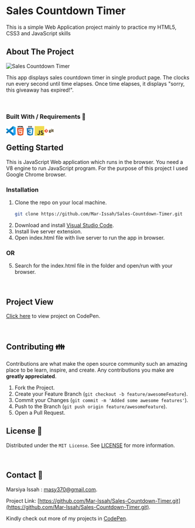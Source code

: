 # Sales Countdown Timer

This is a simple Web Application project mainly to practice my HTML5, CSS3 and JavaScript skills

## About The Project

![Sales Countdown Timer](https://res.cloudinary.com/dytnpjxrd/image/upload/v1617237028/My%20Website%20Projects/sales_countdown_timer_jkgdxj.png)

This app displays sales countdown timer in single product page. The clocks run every second until time elapses. Once time elapses, it displays "sorry, this giveaway has expired!".

<br>

### Built With / Requirements :construction_worker:

<img align="left" alt="Visual Studio Code" width="26px" src="https://raw.githubusercontent.com/github/explore/80688e429a7d4ef2fca1e82350fe8e3517d3494d/topics/visual-studio-code/visual-studio-code.png" />
<img align="left" alt="HTML5" width="26px" src="https://raw.githubusercontent.com/github/explore/80688e429a7d4ef2fca1e82350fe8e3517d3494d/topics/html/html.png" />
<img align="left" alt="CSS3" width="26px" src="https://raw.githubusercontent.com/github/explore/80688e429a7d4ef2fca1e82350fe8e3517d3494d/topics/css/css.png" />
<img align="left" alt="JavaScript" width="26px" src="https://raw.githubusercontent.com/github/explore/80688e429a7d4ef2fca1e82350fe8e3517d3494d/topics/javascript/javascript.png" />
<img align="left" alt="Git" width="26px" src="https://raw.githubusercontent.com/github/explore/80688e429a7d4ef2fca1e82350fe8e3517d3494d/topics/git/git.png" />

<br>

<!-- GETTING STARTED -->


## Getting Started

This is JavaScript Web application which runs in the browser. You need a V8 engine to run JavaScript program. For the purpose of this project I used Google Chrome browser.

### Installation

1. Clone the repo on your local machine.
   ```sh
   git clone https://github.com/Mar-Issah/Sales-Countdown-Timer.git
   ```
2. Download and install [Visual Studio Code](https://code.visualstudio.com/).
3. Install live server extension.
4. Open index.html file with live server to run the app in browser.

### OR

5. Search for the index.html file in the folder and open/run with your browser.

<br>

<!-- USAGE EXAMPLES -->

## Project View

[Click here](https://codepen.io/marsiya-issah/full/ZEpyPRO) to view project on CodePen.

<br>
<!-- CONTRIBUTING -->

## Contributing :family:

Contributions are what make the open source community such an amazing place to be learn, inspire, and create. Any contributions you make are **greatly appreciated**.

1. Fork the Project.
2. Create your Feature Branch (`git checkout -b feature/awesomeFeature`).
3. Commit your Changes (`git commit -m 'Added some awesome features'`).
4. Push to the Branch (`git push origin feature/awesomeFeature`).
5. Open a Pull Request.
   <br>

<!-- LICENSE -->

## License :page_facing_up:

Distributed under the `MIT License`. See [LICENSE](https://choosealicense.com/licenses/mit/) for more information.

<!-- CONTACT -->

<br>

## Contact :e-mail:

Marsiya Issah : masy370@gmail.com.

Project Link: [https://github.com/Mar-Issah/Sales-Countdown-Timer.git](https://github.com/Mar-Issah/Sales-Countdown-Timer.git).

Kindly check out more of my projects in [CodePen](https://codepen.io/your-work/).
